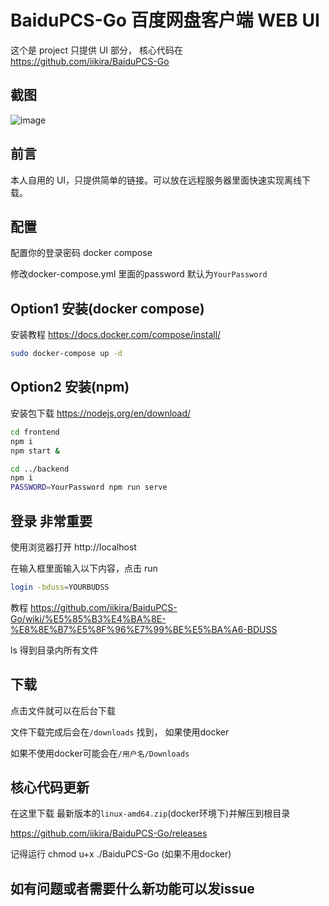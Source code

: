 # BaiduPCS-Go 百度网盘客户端 WEB UI

这个是 project 只提供 UI 部分， 核心代码在 https://github.com/iikira/BaiduPCS-Go

## 截图

![image](docs/Capture.JPG)

## 前言

本人自用的 UI，只提供简单的链接。可以放在远程服务器里面快速实现离线下载。

## 配置

配置你的登录密码 docker compose

修改docker-compose.yml 里面的password 默认为`YourPassword`

## Option1 安装(docker compose)

安装教程 https://docs.docker.com/compose/install/

```bash
sudo docker-compose up -d
```

## Option2 安装(npm)
安装包下载 https://nodejs.org/en/download/
``` bash
cd frontend
npm i
npm start &

cd ../backend
npm i
PASSWORD=YourPassword npm run serve
```

## 登录 非常重要

使用浏览器打开 http://localhost

在输入框里面输入以下内容，点击 run

``` bash
login -bduss=YOURBUDSS
```
教程 https://github.com/iikira/BaiduPCS-Go/wiki/%E5%85%B3%E4%BA%8E-%E8%8E%B7%E5%8F%96%E7%99%BE%E5%BA%A6-BDUSS

ls
得到目录内所有文件

## 下载

点击文件就可以在后台下载

文件下载完成后会在`/downloads` 找到， 如果使用docker

如果不使用docker可能会在`/用户名/Downloads`


## 核心代码更新

在这里下载 最新版本的`linux-amd64.zip`(docker环境下)并解压到根目录

https://github.com/iikira/BaiduPCS-Go/releases

记得运行 chmod u+x ./BaiduPCS-Go (如果不用docker)


## 如有问题或者需要什么新功能可以发issue
